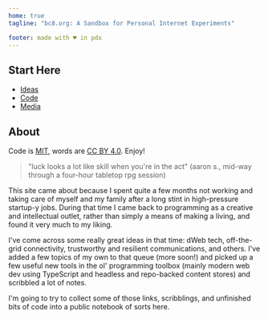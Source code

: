 ```yaml
---
home: true
tagline: "bc8.org: A Sandbox for Personal Internet Experiments"

footer: made with ♥ in pdx
---
```

## Start Here

* [Ideas](ideas)
* [Code](code)
* [Media](media)

## About

Code is [MIT](https://opensource.org/licenses/MIT), words are [CC BY 4.0](http://creativecommons.org/licenses/by/4.0/). Enjoy!

> "luck looks a lot like skill when you're in the act"
> (aaron s., mid-way through a four-hour tabletop rpg session)

This site came about because I spent quite a few months not working and taking care of myself and my family after a long stint in high-pressure startup-y jobs. During that time I came back to programming as a creative and intellectual outlet, rather than simply a means of making a living, and found it very much to my liking.

I've come across some really great ideas in that time: dWeb tech, off-the-grid connectivity, trustworthy and resilient communications, and others. I've added a few topics of my own to that queue (more soon!) and picked up a few useful new tools in the ol' programming toolbox (mainly modern web dev using TypeScript and headless and repo-backed content stores) and scribbled a lot of notes.

I'm going to try to collect some of those links, scribblings, and unfinished bits of code into a public notebook of sorts here.
